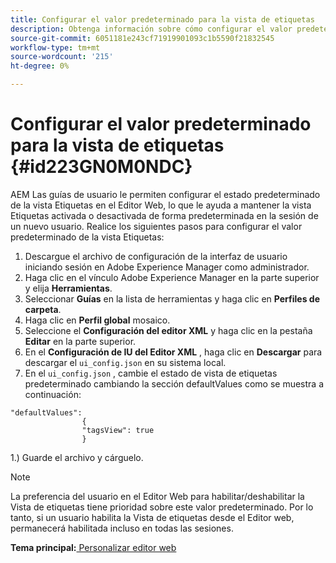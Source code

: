 ```yaml
---
title: Configurar el valor predeterminado para la vista de etiquetas
description: Obtenga información sobre cómo configurar el valor predeterminado para la vista de etiquetas
source-git-commit: 6051181e243cf71919901093c1b5590f21832545
workflow-type: tm+mt
source-wordcount: '215'
ht-degree: 0%

---
```



# Configurar el valor predeterminado para la vista de etiquetas {#id223GN0M0NDC}

AEM Las guías de usuario le permiten configurar el estado predeterminado de la vista Etiquetas en el Editor Web, lo que le ayuda a mantener la vista Etiquetas activada o desactivada de forma predeterminada en la sesión de un nuevo usuario. Realice los siguientes pasos para configurar el valor predeterminado de la vista Etiquetas:

1. Descargue el archivo de configuración de la interfaz de usuario iniciando sesión en Adobe Experience Manager como administrador.
1. Haga clic en el vínculo Adobe Experience Manager en la parte superior y elija **Herramientas**.
1. Seleccionar **Guías** en la lista de herramientas y haga clic en **Perfiles de carpeta**.
1. Haga clic en **Perfil global** mosaico.
1. Seleccione el **Configuración del editor XML** y haga clic en la pestaña **Editar** en la parte superior.
1. En el **Configuración de IU del Editor XML** , haga clic en **Descargar** para descargar el `ui_config.json` en su sistema local.
1. En el `ui_config.json` , cambie el estado de vista de etiquetas predeterminado cambiando la sección defaultValues como se muestra a continuación:

```
"defaultValues":
                {
                "tagsView": true
                }
```

1.) Guarde el archivo y cárguelo.

>[!NOTE]
>
> La preferencia del usuario en el Editor Web para habilitar/deshabilitar la Vista de etiquetas tiene prioridad sobre este valor predeterminado. Por lo tanto, si un usuario habilita la Vista de etiquetas desde el Editor web, permanecerá habilitada incluso en todas las sesiones.

**Tema principal:**[ Personalizar editor web](conf-web-editor.md)

